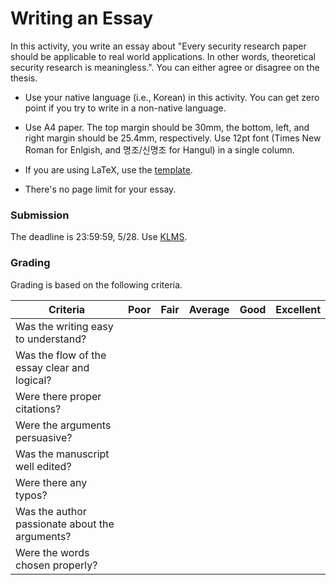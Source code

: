 # Writing an Essay

In this activity, you write an essay about "Every security research paper should
be applicable to real world applications. In other words, theoretical security
research is meaningless.". You can either agree or disagree on the thesis.

- Use your native language (i.e., Korean) in this activity. You can get zero
  point if you try to write in a non-native language.

- Use A4 paper. The top margin should be 30mm, the bottom, left, and right
  margin should be 25.4mm, respectively. Use 12pt font (Times New Roman for
  Enlgish, and 명조/신명조 for Hangul) in a single column.

- If you are using LaTeX, use the [template](essay.tex).

- There's no page limit for your essay.

### Submission

The deadline is 23:59:59, 5/28. Use [KLMS](http://klms.kaist.ac.kr/mod/assign/view.php?id=310143).

### Grading

Grading is based on the following criteria.

| **Criteria**                                   | Poor | Fair | Average | Good | Excellent |
|------------------------------------------------|------|------|---------|------|-----------|
| Was the writing easy to understand?            |      |      |         |      |           |
| Was the flow of the essay clear and logical?   |      |      |         |      |           |
| Were there proper citations?                   |      |      |         |      |           |
| Were the arguments persuasive?                 |      |      |         |      |           |
| Was the manuscript well edited?                |      |      |         |      |           |
| Were there any typos?                          |      |      |         |      |           |
| Was the author passionate about the arguments? |      |      |         |      |           |
| Were the words chosen properly?                |      |      |         |      |           |
